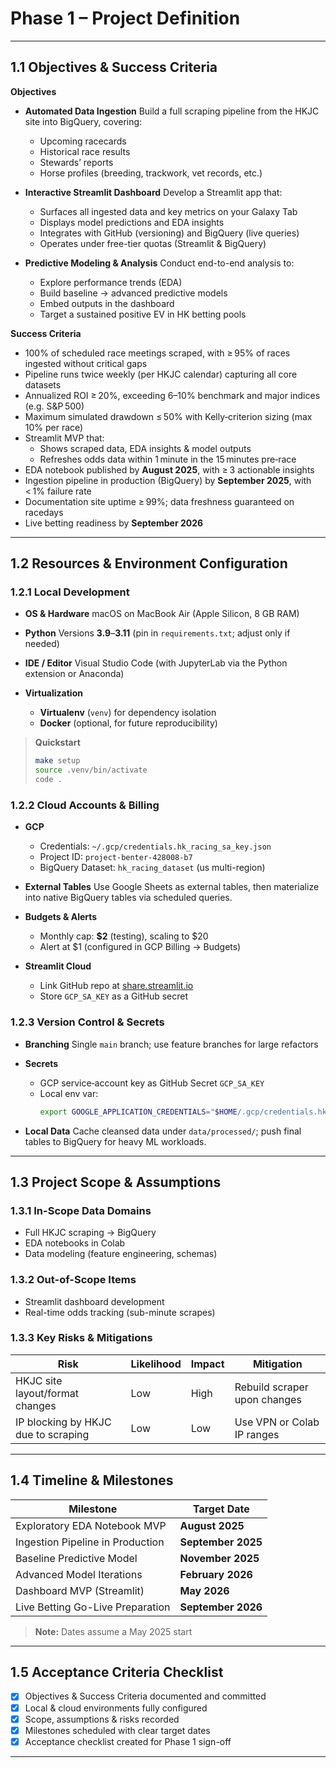 # Phase 1 – Project Definition

---

## 1.1 Objectives & Success Criteria

**Objectives**
- **Automated Data Ingestion**
  Build a full scraping pipeline from the HKJC site into BigQuery, covering:
  - Upcoming racecards
  - Historical race results
  - Stewards’ reports
  - Horse profiles (breeding, trackwork, vet records, etc.)

- **Interactive Streamlit Dashboard**
  Develop a Streamlit app that:
  - Surfaces all ingested data and key metrics on your Galaxy Tab
  - Displays model predictions and EDA insights
  - Integrates with GitHub (versioning) and BigQuery (live queries)
  - Operates under free-tier quotas (Streamlit & BigQuery)

- **Predictive Modeling & Analysis**
  Conduct end-to-end analysis to:
  - Explore performance trends (EDA)
  - Build baseline → advanced predictive models
  - Embed outputs in the dashboard
  - Target a sustained positive EV in HK betting pools

**Success Criteria**

- 100% of scheduled race meetings scraped, with ≥ 95% of races ingested without critical gaps
- Pipeline runs twice weekly (per HKJC calendar) capturing all core datasets
- Annualized ROI ≥ 20%, exceeding 6–10% benchmark and major indices (e.g. S&P 500)
- Maximum simulated drawdown ≤ 50% with Kelly‑criterion sizing (max 10% per race)
- Streamlit MVP that:
    - Shows scraped data, EDA insights & model outputs
    - Refreshes odds data within 1 minute in the 15 minutes pre‑race
- EDA notebook published by **August 2025**, with ≥ 3 actionable insights
- Ingestion pipeline in production (BigQuery) by **September 2025**, with < 1% failure rate
- Documentation site uptime ≥ 99%; data freshness guaranteed on racedays
- Live betting readiness by **September 2026**

---

## 1.2 Resources & Environment Configuration

### 1.2.1 Local Development

- **OS & Hardware**
  macOS on MacBook Air (Apple Silicon, 8 GB RAM)

- **Python**
  Versions **3.9**–**3.11** (pin in `requirements.txt`; adjust only if needed)

- **IDE / Editor**
  Visual Studio Code (with JupyterLab via the Python extension or Anaconda)

- **Virtualization**
  - **Virtualenv** (`venv`) for dependency isolation
  - **Docker** (optional, for future reproducibility)

> **Quickstart**
>
> ```bash
> make setup
> source .venv/bin/activate
> code .
> ```

### 1.2.2 Cloud Accounts & Billing

- **GCP**
  - Credentials: `~/.gcp/credentials.hk_racing_sa_key.json`
  - Project ID: `project-benter-428008-b7`
  - BigQuery Dataset: `hk_racing_dataset` (us multi-region)

- **External Tables**
  Use Google Sheets as external tables, then materialize into native BigQuery tables via scheduled queries.

- **Budgets & Alerts**
  - Monthly cap: **\$2** (testing), scaling to \$20
  - Alert at \$1 (configured in GCP Billing → Budgets)

- **Streamlit Cloud**
  - Link GitHub repo at [share.streamlit.io](https://share.streamlit.io)
  - Store `GCP_SA_KEY` as a GitHub secret

### 1.2.3 Version Control & Secrets

- **Branching**
  Single `main` branch; use feature branches for large refactors

- **Secrets**
  - GCP service‐account key as GitHub Secret `GCP_SA_KEY`
  - Local env var:
    ```bash
    export GOOGLE_APPLICATION_CREDENTIALS="$HOME/.gcp/credentials.hk_racing_sa_key.json"
    ```

- **Local Data**
  Cache cleansed data under `data/processed/`; push final tables to BigQuery for heavy ML workloads.

---

## 1.3 Project Scope & Assumptions

### 1.3.1 In-Scope Data Domains
- Full HKJC scraping → BigQuery
- EDA notebooks in Colab
- Data modeling (feature engineering, schemas)

### 1.3.2 Out-of-Scope Items
- Streamlit dashboard development
- Real-time odds tracking (sub-minute scrapes)

### 1.3.3 Key Risks & Mitigations

| Risk                                           | Likelihood | Impact | Mitigation                                           |
|------------------------------------------------|------------|--------|------------------------------------------------------|
| HKJC site layout/format changes                | Low        | High   | Rebuild scraper upon changes                         |
| IP blocking by HKJC due to scraping            | Low        | Low    | Use VPN or Colab IP ranges                           |

---

## 1.4 Timeline & Milestones

| Milestone                                | Target Date             |
|------------------------------------------|-------------------------|
| Exploratory EDA Notebook MVP             | **August 2025**         |
| Ingestion Pipeline in Production         | **September 2025**      |
| Baseline Predictive Model                | **November 2025**       |
| Advanced Model Iterations                | **February 2026**       |
| Dashboard MVP (Streamlit)                | **May 2026**            |
| Live Betting Go-Live Preparation         | **September 2026**      |

> **Note:** Dates assume a May 2025 start

---

## 1.5 Acceptance Criteria Checklist

- [x] Objectives & Success Criteria documented and committed
- [x] Local & cloud environments fully configured
- [x] Scope, assumptions & risks recorded
- [x] Milestones scheduled with clear target dates
- [x] Acceptance checklist created for Phase 1 sign-off

---
